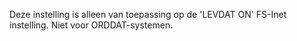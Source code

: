 Deze instelling is alleen van toepassing op de 'LEVDAT ON' FS-Inet instelling. Niet voor ORDDAT-systemen.